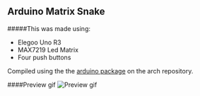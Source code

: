 ## Arduino Matrix Snake

#####This was made using:
- Elegoo Uno R3
- MAX7219 Led Matrix
- Four push buttons

Compiled using the the [arduino package](https://www.archlinux.org/packages/community/x86_64/arduino/) on the arch repository.

####Preview gif
![Preview gif](https://i.imgur.com/t4Eu4qM.gif)

